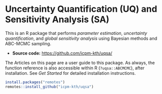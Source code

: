 # Uncertainty Quantification (UQ) and Sensitivity Analysis (SA)

This is an R package that performs *parameter estimation*,
*uncertainty quantification*, and *global sensitivity analysis* using
Bayesian methods and ABC-MCMC sampling.

* **Source code:** https://github.com/icpm-kth/uqsa/

The Articles on this page are a user guide to this package. As always, the
function reference is also accessible within R (`?uqsa::ABCMCMC`), after installation. See *Get Started* for detailed installation instructions.

```R
install.packages("remotes")
remotes::install_github("icpm-kth/uqsa")
```



